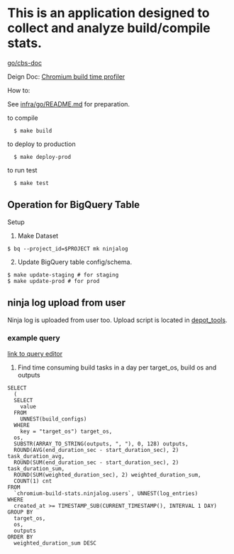 # This is an application designed to collect and analyze build/compile stats.

[go/cbs-doc](http://go/cbs-doc)

Deign Doc: [Chromium build time profiler](https://docs.google.com/a/chromium.org/document/d/16TdPTIIZbtAarXZIMJdiT9CePG5WYCrdxm5u9UuHXNY/edit#heading=h.xgjl2srtytjt)

How to:

See [infra/go/README.md](../../../../README.md) for preparation.

 to compile

```shell
  $ make build
```

 to deploy to production

```shell
  $ make deploy-prod
```

 to run test

```shell
  $ make test
```

## Operation for BigQuery Table

Setup

1. Make Dataset

```shell
$ bq --project_id=$PROJECT mk ninjalog
```

2. Update BigQuery table config/schema.

```shell
$ make update-staging # for staging
$ make update-prod # for prod
```


## ninja log upload from user

Ninja log is uploaded from user too.
Upload script is located in [depot_tools](https://chromium.googlesource.com/chromium/tools/depot_tools.git/+/master/ninjalog_uploader.py).

### example query

[link to query editor](https://console.cloud.google.com/bigquery?project=chromium-build-stats)

1. Find time consuming build tasks in a day per target_os, build os and outputs

```
SELECT
  (
  SELECT
    value
  FROM
    UNNEST(build_configs)
  WHERE
    key = "target_os") target_os,
  os,
  SUBSTR(ARRAY_TO_STRING(outputs, ", "), 0, 128) outputs,
  ROUND(AVG(end_duration_sec - start_duration_sec), 2) task_duration_avg,
  ROUND(SUM(end_duration_sec - start_duration_sec), 2) task_duration_sum,
  ROUND(SUM(weighted_duration_sec), 2) weighted_duration_sum,
  COUNT(1) cnt
FROM
  `chromium-build-stats.ninjalog.users`, UNNEST(log_entries)
WHERE
  created_at >= TIMESTAMP_SUB(CURRENT_TIMESTAMP(), INTERVAL 1 DAY)
GROUP BY
  target_os,
  os,
  outputs
ORDER BY
  weighted_duration_sum DESC
```

